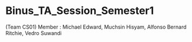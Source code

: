 # Binus_TA_Session_Semester1
(Team CS01)
Member : Michael Edward, Muchsin Hisyam, Alfonso Bernard Ritchie, Vedro Suwandi
